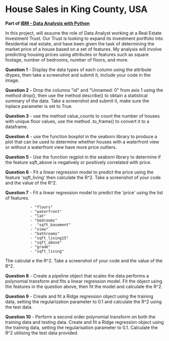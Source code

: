 # House Sales in King County, USA

**Part of [IBM - Data Analysis with Python](https://www.coursera.org/learn/data-analysis-with-python)**

In this project, will assume the role of Data Analyst working at a Real Estate Investment Trust. Our Trust is looking to expand its investment portfolio into Residential real estate, and have been given the task of determining the market price of a house based on a set of features. My analysis will involve predicting housing prices using attributes or features such as square footage, number of bedrooms, number of floors, and more.

**Question 1** - Display the data types of each column using the attribute dtypes, then take a screenshot and submit it, include your code in the image.

**Question 2** - Drop the columns "id" and "Unnamed: 0" from axis 1 using the method drop(), then use the method describe() to obtain a statistical summary of the data. Take a screenshot and submit it, make sure the inplace parameter is set to True.

**Question 3** - use the method value_counts to count the number of houses with unique floor values, use the method .to_frame() to convert it to a dataframe.

**Question 4** - use the function boxplot in the seaborn library to produce a plot that can be used to determine whether houses with a waterfront view or without a waterfront view have more price outliers.

**Question 5** - Use the function regplot in the seaborn library to determine if the feature sqft_above is negatively or positively correlated with price.

**Question 6** -  Fit a linear regression model to predict the price using the feature 'sqft_living' then calculate the R^2. Take a screenshot of your code and the value of the R^2. 

**Question 7** - Fit a linear regression model to predict the 'price' using the list of features.  

               - "floors"
               - "waterfront"
               - "lat"
               - "bedrooms"
               -  "sqft_basement"
               - "view"
               - "bathrooms"
               - "sqft_living15"
               - "sqft_above"
               - "grade"
               - "sqft_living"
  The calculat e the R^2. Take a screenshot of your code and the value of the R^2. 

**Question 8** - Create a pipeline object that scales the data performs a polynomial transform and fits a linear regression model. Fit the object using the features in the question above, then fit the model and calculate the R^2. 

**Question 9** -  Create and fit a Ridge regression object using the training data, setting the regularization parameter to 0.1 and calculate the R^2 using the test data. 

**Question 10** - Perform a second order polynomial transform on both the training data and testing data. Create and fit a Ridge regression object using the training data, setting the regularisation parameter to 0.1. Calculate the R^2 utilising the test data provided.

